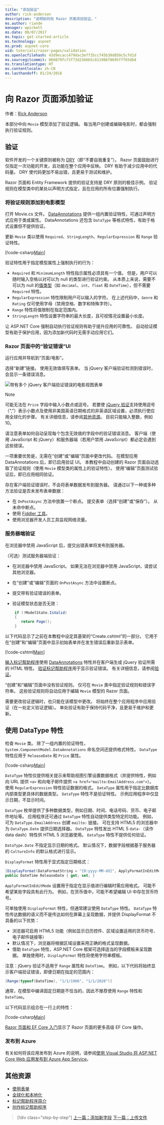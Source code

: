 ```yaml
---
title: "添加验证"
author: rick-anderson
description: "说明如何向 Razor 页面添加验证。"
ms.author: riande
manager: wpickett
ms.date: 08/07/2017
ms.topic: get-started-article
ms.technology: aspnet
ms.prod: aspnet-core
uid: tutorials/razor-pages/validation
ms.openlocfilehash: 43d9ecacc479dac3eff35cc745b30d859c5cfd1d
ms.sourcegitcommit: 060879fcf3f73d2366b5c811986f8695fff65db8
ms.translationtype: HT
ms.contentlocale: zh-CN
ms.lasthandoff: 01/24/2018
---
```

# <a name="adding-validation-to-a-razor-page"></a>向 Razor 页面添加验证

作者：[Rick Anderson](https://twitter.com/RickAndMSFT)

本部分中向 `Movie` 模型添加了验证逻辑。 每当用户创建或编辑电影时，都会强制执行验证规则。

## <a name="validation"></a>验证

软件开发的一个关键原则被称为 [DRY](https://wikipedia.org/wiki/Don%27t_repeat_yourself)（即“不要自我重复”）。 Razor 页面鼓励进行仅指定一次功能的开发，且功能在整个应用中反映。 DRY 有助于减少应用中的代码量。 DRY 使代码更加不易出错，且更易于测试和维护。

Razor 页面和 Entity Framework 提供的验证支持是 DRY 原则的极佳示例。 验证规则在模型类中的某处以声明方式指定，且在应用的所有位置强制执行。

### <a name="adding-validation-rules-to-the-movie-model"></a>将验证规则添加到电影模型

打开 Movie.cs 文件。 [DataAnnotations](https://docs.microsoft.com/aspnet/mvc/overview/older-versions/mvc-music-store/mvc-music-store-part-6) 提供一组内置验证特性，可通过声明方式应用于类或属性。 DataAnnotations 还包含 `DataType` 等格式特性，有助于格式设置但不提供验证。

更新 `Movie` 类以使用 `Required`、`StringLength`、`RegularExpression` 和 `Range` 验证特性。

[!code-csharp[Main](../../tutorials/first-mvc-app/start-mvc//sample/MvcMovie/Models/MovieDateRatingDA.cs?name=snippet1)]

验证特性用于指定模型属性上强制执行的行为：

* `Required` 和 `MinimumLength` 特性指示属性必须具有一个值。 但是，用户可以随时输入空格以对可以为 null 的类型进行验证约束。 从本质上来说，需要不可以为 null 的[值类型](https://docs.microsoft.com/dotnet/csharp/language-reference/keywords/value-types)（如 `decimal`、`int`、`float` 和 `DateTime`），但不需要 `Required` 特性。
* `RegularExpression` 特性限制用户可以输入的字符。 在上述代码中，`Genre` 和 `Rating` 仅可使用字母（禁用空格、数字和特殊字符）。
* `Range` 特性将值限制在指定范围内。
* `StringLength` 特性设置字符串的最大长度，且可视情况设置最小长度。 

让 ASP.NET Core 强制自动执行验证规则有助于提升应用的可靠性。 自动验证模型有助于保护应用，因为添加新代码时无需手动应用它们。

### <a name="validation-error-ui-in-razor-pages"></a>Razor 页面中的“验证错误”UI

运行应用并导航到“页面/电影”。

选择“新建”链接。 使用无效值填写表单。 当 jQuery 客户端验证检测到错误时，会显示一条错误消息。

![带有多个 jQuery 客户端验证错误的电影视图表单](validation/_static/val.png)

> [!NOTE]
> 可能无法在 `Price` 字段中输入小数点或逗号。 若要使 [jQuery 验证](https://jqueryvalidation.org/)支持使用逗号（“,”）表示小数点及使用非美国英语日期格式的非英语区域设置，必须执行使应用全球化的步骤。 有关详细信息，请参阅[其他资源](#additional-resources)。 目前只能输入整数，例如 10。

请注意表单如何自动呈现每个包含无效值的字段中的验证错误消息。 客户端（使用 JavaScript 和 jQuery）和服务器端（若用户禁用 JavaScript）都必定会遇到这些错误。

一项重要优势是，无需在“创建”或“编辑”页面中更改代码。 在模型应用 DataAnnotations 后，即已启用验证 UI。 本教程中自动创建的 Razor 页面自动选取了验证规则（使用 `Movie` 模型类的属性上的验证特性）。 使用“编辑”页面测试验证后，即已应用相同验证。

存在客户端验证错误时，不会将表单数据发布到服务器。 请通过以下一种或多种方法验证是否未发布表单数据：

* 在 `OnPostAsync` 方法中放置一个断点。 提交表单（选择“创建”或“保存”）。 从未命中断点。
* 使用 [Fiddler 工具](http://www.telerik.com/fiddler)。
* 使用浏览器开发人员工具监视网络流量。

### <a name="server-side-validation"></a>服务器端验证

在浏览器中禁用 JavaScript 后，提交出错表单将发布到服务器。

（可选）测试服务器端验证：

* 在浏览器中禁用 JavaScript。 如果无法在浏览器中禁用 JavaScript，请尝试其他浏览器。
* 在“创建”或“编辑”页面的 `OnPostAsync` 方法中设置断点。
* 提交带有验证错误的表单。
* 验证模型状态是否无效：

  ```csharp
   if (!ModelState.IsValid)
   {
      return Page();
   }
  ```

以下代码显示了之前在本教程中设定其基架的“Create.cshtml”的一部分。 它用于在“创建”和“编辑”页面中显示初始表单并在发生错误后重新显示表单。

[!code-cshtml[Main](razor-pages-start/sample/RazorPagesMovie/Pages/Movies/Create.cshtml?range=14-20)]

[输入标记帮助程序](xref:mvc/views/working-with-forms)使用 [DataAnnotations](https://docs.microsoft.com/aspnet/mvc/overview/older-versions/mvc-music-store/mvc-music-store-part-6) 特性并在客户端生成 jQuery 验证所需的 HTML 特性。 [验证标记帮助程序](xref:mvc/views/working-with-forms#the-validation-tag-helpers)用于显示验证错误。 有关详细信息，请参阅[验证](xref:mvc/models/validation)。

“创建”和“编辑”页面中没有验证规则。 仅可在 `Movie` 类中指定验证规则和错误字符串。 这些验证规则将自动应用于编辑 `Movie` 模型的 Razor 页面。

需要更改验证逻辑时，也只能在该模型中更改。 将始终在整个应用程序中应用验证（在一处定义验证逻辑）。 单处验证有助于保持代码干净，且更易于维护和更新。

## <a name="using-datatype-attributes"></a>使用 DataType 特性

检查 `Movie` 类。 除了一组内置的验证特性，`System.ComponentModel.DataAnnotations` 命名空间还提供格式特性。 `DataType` 特性应用于 `ReleaseDate` 和 `Price` 属性。

[!code-csharp[Main](razor-pages-start/sample/RazorPagesMovie/Models/MovieDateRatingDA.cs?highlight=2,6&name=snippet2)]

`DataType` 特性仅提供相关提示来帮助视图引擎设置数据格式（并提供特性，例如向 URL 提供 `<a>` 和向电子邮件提供 `<a href="mailto:EmailAddress.com">`）。 使用 `RegularExpression` 特性验证数据的格式。 `DataType` 属性用于指定比数据库内部类型更具体的数据类型。 `DataType` 特性不是验证特性。 示例应用程序中仅显示日期，不显示时间。

`DataType` 枚举提供了多种数据类型，例如日期、时间、电话号码、货币、电子邮件地址等。 应用程序还可通过 `DataType` 特性自动提供类型特定的功能。 例如，可为 `DataType.EmailAddress` 创建 `mailto:` 链接。 可在支持 HTML5 的浏览器中为 `DataType.Date` 提供日期选择器。 `DataType` 特性发出 HTML 5 `data-`（读作 data dash）特性供 HTML 5 浏览器使用。 `DataType` 特性不提供任何验证。

`DataType.Date` 不指定显示日期的格式。 默认情况下，数据字段根据基于服务器的 `CultureInfo` 的默认格式进行显示。

`DisplayFormat` 特性用于显式指定日期格式：

```csharp
[DisplayFormat(DataFormatString = "{0:yyyy-MM-dd}", ApplyFormatInEditMode = true)]
public DateTime ReleaseDate { get; set; }
```

`ApplyFormatInEditMode` 设置用于指定在显示值进行编辑时需应用格式。 可能不希望某些字段具有此行为。 例如，在货币值中，可能不希望编辑 UI 中存在货币符号。

可单独使用 `DisplayFormat` 特性，但通常建议使用 `DataType` 特性。 `DataType` 特性传达数据的语义而不是传达如何在屏幕上呈现数据，并提供 DisplayFormat 不具备的以下优势：

* 浏览器可启用 HTML5 功能（例如显示日历控件、区域设置适用的货币符号、电子邮件链接等）
* 默认情况下，浏览器将根据区域设置采用正确的格式呈现数据。
* 借助 `DataType` 特性，ASP.NET Core 框架可选择适当的字段模板来呈现数据。 单独使用时，`DisplayFormat` 特性将使用字符串模板。

注意：jQuery 验证不适用于 `Range` 属性和 `DateTime`。 例如，以下代码将始终显示客户端验证错误，即便日期在指定的范围内：

```csharp
[Range(typeof(DateTime), "1/1/1966", "1/1/2020")]
   ```

通常，在模型中编译固定日期是不恰当的，因此不推荐使用 `Range` 特性和 `DateTime`。

以下代码显示组合在一行上的特性：

[!code-csharp[Main](razor-pages-start/sample/RazorPagesMovie/Models/MovieDateRatingDAmult.cs?name=snippet1)]

[Razor 页面和 EF Core 入门](xref:data/ef-rp/intro)显示了 Razor 页面的更多高级 EF Core 操作。

### <a name="publish-to-azure"></a>发布到 Azure

有关如何将该应用发布到 Azure 的说明，请参阅[使用 Visual Studio 将 ASP.NET Core Web 应用发布到 Azure App Service](xref:tutorials/publish-to-azure-webapp-using-vs)。

## <a name="additional-resources"></a>其他资源

* [使用表单](xref:mvc/views/working-with-forms)
* [全球化和本地化](xref:fundamentals/localization)
* [标记帮助程序简介](xref:mvc/views/tag-helpers/intro)
* [创作标记帮助程序](xref:mvc/views/tag-helpers/authoring)

>[!div class="step-by-step"]
[上一篇：添加新字段](xref:tutorials/razor-pages/new-field)
[下一篇：上传文件](xref:tutorials/razor-pages/uploading-files)
